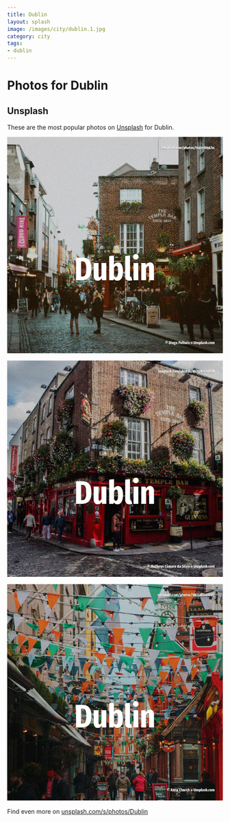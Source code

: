 ```yaml
---
title: Dublin
layout: splash
image: /images/city/dublin.1.jpg
category: city
tags:
- dublin
---
```

# Photos for Dublin

## Unsplash

These are the most popular photos on [Unsplash](https://unsplash.com) for Dublin.

![Dublin](/images/city/dublin.1.jpg)

![Dublin](/images/city/dublin.2.jpg)

![Dublin](/images/city/dublin.3.jpg)

Find even more on [unsplash.com/s/photos/Dublin](https://unsplash.com/s/photos/Dublin)